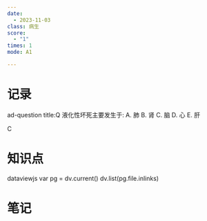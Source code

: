 ```yaml
---
date:
  - 2023-11-03
class: 病生
score:
  - "1"
times: 1
mode: A1

---
```



记录
==
ad-question
title:Q
液化性坏死主要发生于:
A. 肺
B. 肾
C. 脑
D. 心
E. 肝



C


知识点
==
dataviewjs
var pg = dv.current()
dv.list(pg.file.inlinks)


笔记
==